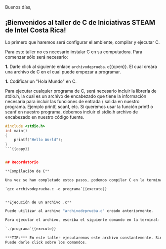 Buenos días, 

## ¡Bienvenidos al taller de C de Iniciativas STEAM de Intel Costa Rica!


Lo primero que haremos será configurar el ambiente, compilar y ejecutar C.

Para este taller no es necesario instalar C en su computadora. Para comenzar sólo será necesario:

**1.** Darle click al siguiente enlace  `archivodeprueba.c`{{open}}. El cual creára una archivo de C en el cual puede empezar a programar.


**1.** Codificar un "Hola Mundo" en C.

Para ejecutar cualquier programa de C, será necesario incluir la librería de stdio.h, la cual  es un archivo de encabezado que tiene la información necesaria para incluir las funciones de entrada / salida en nuestro programa. Ejemplo printf, scanf, etc. Si queremos usar la función printf o scanf en nuestro programa, debemos incluir el stdio.h archivo de encabezado en nuestro código fuente. 


```c
#include <stdio.h>
int main()
{
    printf("Hello World"); 
}
```{{copy}}


## Recordatorio

**Compilación de C**

Una vez se han completado estos pasos, podemos compilar C en la terminal. Para esto sólo es necesario escribir: 

`gcc archivodeprueba.c -o programa`{{execute}}


**Ejecución de un archivo .c**

Puede utilizar al archivo "archivodeprueba.c" creado anteriormente. 

Para ejecutar el archivo, escriba el siguiente comando en la terminal:

`./programa`{{execute}}

***TIP:*** En este taller ejecutaremos este archivo constantemente. Sin embargo, no será necesario que escriba el comando cada vez que lo necesite. 
Puede darle click sobre los comandos.
